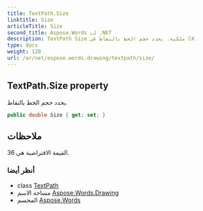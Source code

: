 ```yaml
---
title: TextPath.Size
linktitle: Size
articleTitle: Size
second_title: Aspose.Words لـ .NET
description: TextPath Size ملكية. يحدد حجم الخط بالنقاط في C#.
type: docs
weight: 120
url: /ar/net/aspose.words.drawing/textpath/size/
---
```

## TextPath.Size property

يحدد حجم الخط بالنقاط.

```csharp
public double Size { get; set; }
```

## ملاحظات

القيمة الافتراضية هي 36.

### أنظر أيضا

* class [TextPath](../)
* مساحة الاسم [Aspose.Words.Drawing](../../../aspose.words.drawing/)
* المجسم [Aspose.Words](../../../)
